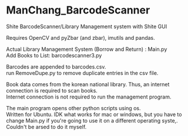 # ManChang_BarcodeScanner
Shite BarcodeScanner/Library Management system with Shite GUI  
  
Requires OpenCV and pyZbar (and zbar), imutils and pandas.

Actual Library Management System (Borrow and Return) : Main.py</br>
Add Books to List: barcodescanner3.py  

Barcodes are appended to barcodes.csv.</br>
run RemoveDupe.py to remove duplicate entries in the csv file.  

Book data comes from the korean national library. Thus, an internet connection is required to scan books.</br>
Internet connection is not required to run the management program.  

The main program opens other python scripts using os.</br>
Written for Ubuntu. IDK what works for mac or windows, but you have to change Main.py if you're going to use it on a different operating syste,.</br>
Couldn't be arsed to do it myself.
